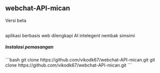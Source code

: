 <h2>webchat-API-mican</h2>
<p>Versi beta</p><br>
aplikasi berbasis web dilengkapi AI intelegent nembak simsimi
<h5>Instalasi pemasangan</h5>
```bash
git clone https://github.com/vikodk67/webchat-API-mican.git
git clone https://github.com/vikodk67/webchat-API-mican.git
```
